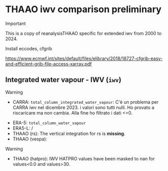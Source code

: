 # THAAO iwv comparison preliminary

> [!IMPORTANT]  
> This is a copy of reanalysisTHAAO specific for extended iwv from 2000 to 2024.

Install eccodes, cfgrib

https://www.ecmwf.int/sites/default/files/elibrary/2018/18727-cfgrib-easy-and-efficient-grib-file-access-xarray.pdf


## Integrated water vapour - IWV (``iwv``)

> [!WARNING]
> - CARRA: ``total_column_integrated_water_vapour``: C'è un problema per CARRA iwv nel dicembre 2023. i valori sono
    tutti nulli. Ho provato a riscaricare ma non cambia. Alla fine ho filtrato i dati <=0.

- ERA-5: ``total_column_water_vapour``
- ERA5-L: /
- THAAO (rs): The vertical integration for rs is **missing**.
- THAAO (vespa):

> [!WARNING]
> - THAAO (hatpro): IWV HATPRO values have been masked to nan for values<0.0 and values>30.
